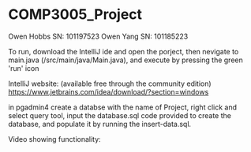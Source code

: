 # COMP3005_Project

Owen Hobbs SN: 101197523
Owen Yang SN: 101185223


To run, download the IntelliJ ide and open the porject, then nevigate to main.java (/src/main/java/Main.java), and execute by pressing the green 'run' icon

IntelliJ website: (available free through the community edition) https://www.jetbrains.com/idea/download/?section=windows

in pgadmin4 create a databse with the name of Project, right click and select query tool, input the database.sql code provided to create the database, and populate it by running the insert-data.sql.


Video showing functionality: 

